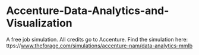 # Accenture-Data-Analytics-and-Visualization
A free job simulation. All credits go to Accenture. Find the simulation here: ttps://www.theforage.com/simulations/accenture-nam/data-analytics-mmlb
